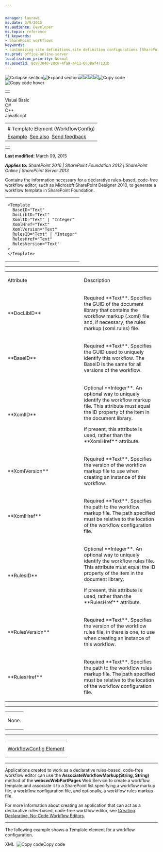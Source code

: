 ```yaml
---


manager: laurawi
ms.date: 3/9/2015
ms.audience: Developer
ms.topic: reference
f1_keywords:
- SharePoint workflows
keywords:
- customizing site definitions,site definition configurations [SharePoint 2010]
ms.prod: office-online-server
localization_priority: Normal
ms.assetid: 8c873040-28c8-4fa9-a411-6638af47131b
---
```


![Collapse
section](../icons/collapse_all.gif "Collapse section")![Expand
section](../icons/expand_all.gif "Expand section")![](../icons/collapse_all.gif)![](../icons/expand_all.gif)![](../icons/dropdown.gif)![](../icons/dropdownHover.gif)![Copy
code](../icons/copycode.gif "Copy code")![Copy code
hover](../icons/copycodeHighlight.gif "Copy code hover")
<table>
<tbody>
<tr class="odd">
<td align="left"></td>
</tr>
</tbody>
</table>

Visual Basic  
C\#  
C++  
JavaScript  

<table>
<tbody>
<tr class="odd">
<td align="left"><span id="runningHeaderText"></span></td>
</tr>
<tr class="even">
<td align="left"># Template Element (WorkflowConfig)</td>
</tr>
<tr class="odd">
<td align="left"><a href="#exampleToggle">Example</a>  <a href="#seeAlsoToggle">See also</a>  <span id="headfeedbackarea" class="feedbackhead"><a href="javascript:SubmitFeedback(&#39;docthis@Microsoft.com&#39;,&#39;&#39;,&#39;&#39;,&#39;&#39;,&#39;1.0.18082.1225&#39;,&#39;%0\dThank%20you%20for%20your%20feedback.%20The%20developer%20writing%20teams%20use%20your%20feedback%20to%20improve%20documentation.%20While%20we%20are%20reviewing%20your%20feedback,%20we%20may%20send%20you%20e-mail%20to%20ask%20for%20clarification%20or%20feedback%20on%20a%20solution.%20We%20do%20not%20use%20your%20e-mail%20address%20for%20any%20other%20purpose%20and%20we%20delete%20it%20after%20we%20finish%20our%20review.%0\AFor%20further%20information%20about%20the%20privacy%20policies%20of%20Microsoft,%20please%20see%20http://privacy.microsoft.com/en-us/default.aspx.%0\A%0\d&#39;,&#39;Customer%20feedback&#39;);">Send feedback</a></span></td>
</tr>
</tbody>
</table>

<table>
<colgroup>
<col width="100%" />
</colgroup>
<tbody>
<tr class="odd">
<td align="left"></td>
</tr>
</tbody>
</table>

**Last modified:** March 09, 2015

***Applies to:** SharePoint 2016 | SharePoint Foundation 2013 |
SharePoint Online | SharePoint Server 2013*

Contains the information necessary for a declarative rules-based,
code-free workflow editor, such as Microsoft SharePoint Designer 2010,
to generate a workflow template in SharePoint Foundation.

<span codelanguage="other"></span>
<table>
<colgroup>
<col width="100%" />
</colgroup>
<tbody>
<tr class="odd">
<td align="left"><pre><code>&lt;Template
  BaseID=&quot;Text&quot;
  DocLibID=&quot;Text&quot;
  XomlID=&quot;Text&quot; | &quot;Integer&quot;
  XomlHref=&quot;Text&quot;
  XomlVersion=&quot;Text&quot;
  RulesID=&quot;Text&quot; | &quot;Integer&quot;
  RulesHref=&quot;Text&quot;
  RulesVersion=&quot;Text&quot;
&gt;
&lt;/Template&gt;</code></pre></td>
</tr>
</tbody>
</table>


-----------------------------------------------------------------------------------------------------------------------------------------------------------------------------------------------

<table>
<colgroup>
<col width="50%" />
<col width="50%" />
</colgroup>
<tbody>
<tr class="odd">
<td align="left"><p>Attribute</p></td>
<td align="left"><p>Description</p></td>
</tr>
<tr class="even">
<td align="left"><p>**DocLibID**</p></td>
<td align="left"><p>Required **Text**. Specifies the GUID of the document library that contains the workflow markup (.xoml) file and, if necessary, the rules markup (xoml.rules) file.</p></td>
</tr>
<tr class="odd">
<td align="left"><p>**BaseID**</p></td>
<td align="left"><p>Required **Text**. Specifies the GUID used to uniquely identify this workflow. The BaseID is the same for all versions of the workflow.</p></td>
</tr>
<tr class="even">
<td align="left"><p>**XomlID**</p></td>
<td align="left"><p>Optional **Integer**. An optional way to uniquely identify the workflow markup file. This attribute must equal the ID property of the item in the document library.</p>
<p>If present, this attribute is used, rather than the **XomlHref** attribute.</p></td>
</tr>
<tr class="odd">
<td align="left"><p>**XomlVersion**</p></td>
<td align="left"><p>Required **Text**. Specifies the version of the workflow markup file to use when creating an instance of this workflow.</p></td>
</tr>
<tr class="even">
<td align="left"><p>**XomlHref**</p></td>
<td align="left"><p>Required **Text**. Specifies the path to the workflow markup file. The path specified must be relative to the location of the workflow configuration file.</p></td>
</tr>
<tr class="odd">
<td align="left"><p>**RulesID**</p></td>
<td align="left"><p>Optional **Integer**. An optional way to uniquely identify the workflow rules file. This attribute must equal the ID property of the item in the document library.</p>
<p>If present, this attribute is used, rather than the **RulesHref** attribute.</p></td>
</tr>
<tr class="even">
<td align="left"><p>**RulesVersion**</p></td>
<td align="left"><p>Required **Text**. Specifies the version of the workflow rules file, in there is one, to use when creating an instance of this workflow.</p></td>
</tr>
<tr class="odd">
<td align="left"><p>**RulesHref**</p></td>
<td align="left"><p>Required **Text**. Specifies the path to the workflow rules markup file. The path specified must be relative to the location of the workflow configuration file.</p></td>
</tr>
</tbody>
</table>


---------------------------------------------------------------------------------------------------------------------------------------------------------------------------------------------------

<table>
<colgroup>
<col width="100%" />
</colgroup>
<tbody>
<tr class="odd">
<td align="left"><p>None.</p></td>
</tr>
</tbody>
</table>


----------------------------------------------------------------------------------------------------------------------------------------------------------------------------------------------------

<table>
<colgroup>
<col width="100%" />
</colgroup>
<tbody>
<tr class="odd">
<td align="left"><p><span sdata="link"><a href="workflowconfig-element.htm">WorkflowConfig Element</a></span></p></td>
</tr>
</tbody>
</table>


----------------------------------------------------------------------------------------------------------------------------------------------------------------------------------------------------------------------------

Applications created to work as a declarative rules-based, code-free
workflow editor can use the <span sdata="cer"
target="M:websvcWebPartPages.WebPartPagesWebService.AssociateWorkflowMarkup(System.String,System.String)">**AssociateWorkflowMarkup(String,
String)**</span> method of the <span sdata="cer"
target="N:websvcWebPartPages">**websvcWebPartPages**</span> Web Service
to create a workflow template and associate it to a SharePoint list
specifying a workflow markup file, a workflow configuration file, and
optionally, a workflow rules markup file.

For more information about creating an application that can act as a
declarative rules-based, code-free workflow editor, see [Creating
Declarative, No-Code Workflow
Editors](http://msdn.microsoft.com/library/60dfda8d-e724-4d7d-9578-aa239c362dcf(Office.15).aspx).


------------------------------------------------------------------------------------------------------------------------------------------------------------------------------------------

The following example shows a Template element for a workflow
configuration.

<span codelanguage="xmlLang"></span>
XML 
<span class="copyCode" onclick="CopyCode(this)"
onkeypress="CopyCode_CheckKey(this, event)"
onmouseover="ChangeCopyCodeIcon(this)"
onmouseout="ChangeCopyCodeIcon(this)" tabindex="0">![Copy
code](../icons/copycode.gif "Copy code")Copy code</span>
    <Template
        BaseID="{68B99644-EDCE-4988-9D11-7FD5CCAE09CC}"
        DocLibID="{74FAE22C-0176-46DF-AA12-988CE79C8889}"
        XomlHref="Workflows/Notify Me/Notify Me.xoml"
        XomlVersion="V3.0"
        RulesHref="Workflows/Notify Me/Notify Me.xoml.rules"
        RulesVersion="V3.0"
    >


-------------------------------------------------------------------------------------------------------------------------------------------------------------------------------------------

#### Concepts

<span sdata="link">[Workflow configuration schema
reference](workflow-configuration-schema-reference.htm)</span>

#### Other resources

[Workflow Development for Windows SharePoint
Services](http://msdn.microsoft.com/library/ad7a5bf2-fab0-4b30-ae0b-46b15f16b491(Office.15).aspx)

[Creating Declarative, No-Code Workflow
Editors](http://msdn.microsoft.com/library/60dfda8d-e724-4d7d-9578-aa239c362dcf(Office.15).aspx)

[Office SharePoint Designer 2007
Overview](http://msdn.microsoft.com/library/5ef4e933-564e-4dea-b2f4-c1b621774969(Office.15).aspx)

![Footer](../icons/footer.gif "Footer")

[© 2013 Microsoft Corporation. All rights
reserved.](office-2013-documentation-copyright-notice.htm)




